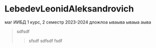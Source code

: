 # LebedevLeonidAleksandrovich
маг ИИБД 1 курс, 2 семестр 2023-2024
дложлоа
ываыва
ываыа
аыва
> sdfsdf
> > sfsdf
> > sdfsdf
> > fsdf
